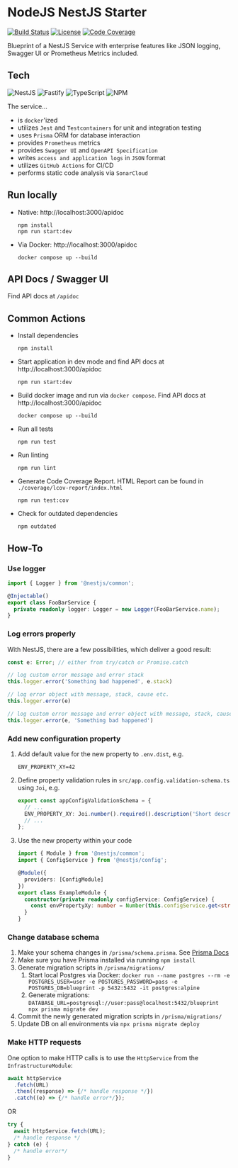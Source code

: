 # NodeJS NestJS Starter
[![Build Status](https://github.com/tblasche/blueprint-nodejs-nestjs/actions/workflows/main.yml/badge.svg)](https://github.com/tblasche/blueprint-nodejs-nestjs/actions/workflows/main.yml)
[![License](https://img.shields.io/github/license/tblasche/blueprint-nodejs-nestjs)](https://github.com/tblasche/blueprint-nodejs-nestjs/blob/main/LICENSE)
[![Code Coverage](https://sonarcloud.io/api/project_badges/measure?project=tblasche_blueprint-nodejs-nestjs&metric=coverage)](https://sonarcloud.io/summary/new_code?id=tblasche_blueprint-nodejs-nestjs)

Blueprint of a NestJS Service with enterprise features like JSON logging, Swagger UI or Prometheus Metrics included.

## Tech
![NestJS](https://img.shields.io/badge/nestjs-%23E0234E.svg?style=for-the-badge&logo=nestjs&logoColor=white)
![Fastify](https://img.shields.io/badge/fastify-%23000000.svg?style=for-the-badge&logo=fastify&logoColor=white)
![TypeScript](https://img.shields.io/badge/typescript-%23007ACC.svg?style=for-the-badge&logo=typescript&logoColor=white)
![NPM](https://img.shields.io/badge/NPM-%23CB3837.svg?style=for-the-badge&logo=npm&logoColor=white)

The service...
* is `docker`'ized
* utilizes `Jest` and `Testcontainers` for unit and integration testing
* uses `Prisma` ORM for database interaction
* provides `Prometheus` metrics
* provides `Swagger UI` and `OpenAPI Specification`
* writes `access and application logs` in `JSON` format
* utilizes `GitHub Actions` for CI/CD
* performs static code analysis via `SonarCloud`

## Run locally
* Native: http://localhost:3000/apidoc
  ```console
  npm install
  npm run start:dev
  ```
* Via Docker: http://localhost:3000/apidoc
  ```console
  docker compose up --build
  ```

## API Docs / Swagger UI
Find API docs at `/apidoc`

## Common Actions
* Install dependencies
  ```console
  npm install
  ```
* Start application in dev mode and find API docs at http://localhost:3000/apidoc
  ```console
  npm run start:dev
  ```
* Build docker image and run via `docker compose`. Find API docs at http://localhost:3000/apidoc
  ```console
  docker compose up --build
  ```
* Run all tests
  ```console
  npm run test
  ```
* Run linting
  ```console
  npm run lint
  ```
* Generate Code Coverage Report. HTML Report can be found in `./coverage/lcov-report/index.html`
  ```console
  npm run test:cov
  ```
* Check for outdated dependencies
  ```console
  npm outdated
  ```

## How-To

### Use logger

```typescript
import { Logger } from '@nestjs/common';

@Injectable()
export class FooBarService {
  private readonly logger: Logger = new Logger(FooBarService.name);
}
```

### Log errors properly

With NestJS, there are a few possibilities, which deliver a good result:
```typescript
const e: Error; // either from try/catch or Promise.catch

// log custom error message and error stack
this.logger.error('Something bad happened', e.stack)

// log error object with message, stack, cause etc.
this.logger.error(e)

// log custom error message and error object with message, stack, cause etc.
this.logger.error(e, 'Something bad happened')
```

### Add new configuration property

1. Add default value for the new property to `.env.dist`, e.g.
   ```text
   ENV_PROPERTY_XY=42
   ```
2. Define property validation rules in `src/app.config.validation-schema.ts` using `Joi`, e.g.
   ```typescript
   export const appConfigValidationSchema = {
     // ...
     ENV_PROPERTY_XY: Joi.number().required().description('Short description of the property'),
     // ...
   };
   ```
3. Use the new property within your code
   ```typescript
   import { Module } from '@nestjs/common';
   import { ConfigService } from '@nestjs/config';

   @Module({
     providers: [ConfigModule]
   })
   export class ExampleModule {
     constructor(private readonly configService: ConfigService) {
       const envPropertyXy: number = Number(this.configService.get<string>('ENV_PROPERTY_XY'));
     }
   }
   ```

### Change database schema

1. Make your schema changes in `/prisma/schema.prisma`. See [Prisma Docs](https://www.prisma.io/docs/orm/prisma-schema/data-model/models)
2. Make sure you have Prisma installed via running `npm install`
3. Generate migration scripts in `/prisma/migrations/`
   1. Start local Postgres via Docker: `docker run --name postgres --rm -e POSTGRES_USER=user -e POSTGRES_PASSWORD=pass -e POSTGRES_DB=blueprint -p 5432:5432 -it postgres:alpine`
   2. Generate migrations: `DATABASE_URL=postgresql://user:pass@localhost:5432/blueprint npx prisma migrate dev`
4. Commit the newly generated migration scripts in `/prisma/migrations/`
5. Update DB on all environments via `npx prisma migrate deploy`

### Make HTTP requests

One option to make HTTP calls is to use the `HttpService` from the `InfrastructureModule`:

```typescript
await httpService
  .fetch(URL)
  .then((response) => {/* handle response */})
  .catch((e) => {/* handle error*/});
```
OR
```typescript
try {
  await httpService.fetch(URL);
  /* handle response */
} catch (e) {
  /* handle error*/
}
```
